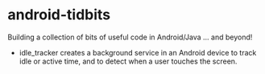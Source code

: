 android-tidbits
===============

Building a collection of bits of useful code in Android/Java ... and beyond!

- idle_tracker creates a background service in an Android device to track idle or active time, and to detect when a user touches the screen. 
